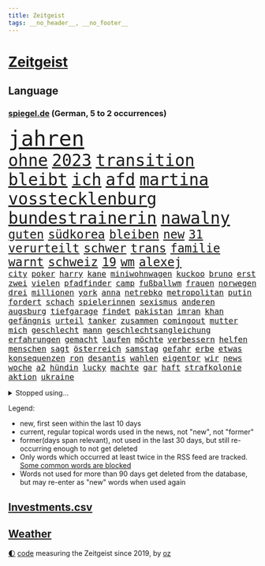 ```yaml
---
title: Zeitgeist
tags: __no_header__, __no_footer__
---
```


# [Zeitgeist](https://oliz.io/zeitgeist/)

## Language

<h3><a href="https://www.spiegel.de" target="_blank">spiegel.de</a> (German, 5 to 2 occurrences)</h3>
<p style="font-family:monospace">
<span style="font-size:32pt"><a href="news_links.html#jahren" class="current">jahren</a></span>
<br>
<span style="font-size:25pt"><a href="news_links.html#ohne" class="current">ohne</a></span>
<span style="font-size:25pt"><a href="news_links.html#2023" class="current">2023</a></span>
<span style="font-size:25pt"><a href="news_links.html#transition" class="new">transition</a></span>
<span style="font-size:25pt"><a href="news_links.html#bleibt" class="current">bleibt</a></span>
<span style="font-size:25pt"><a href="news_links.html#ich" class="current">ich</a></span>
<span style="font-size:25pt"><a href="news_links.html#afd" class="current">afd</a></span>
<span style="font-size:25pt"><a href="news_links.html#martina" class="current">martina</a></span>
<span style="font-size:25pt"><a href="news_links.html#vosstecklenburg" class="current">vosstecklenburg</a></span>
<span style="font-size:25pt"><a href="news_links.html#bundestrainerin" class="current">bundestrainerin</a></span>
<span style="font-size:25pt"><a href="news_links.html#nawalny" class="current">nawalny</a></span>
<br>
<span style="font-size:18pt"><a href="news_links.html#guten" class="current">guten</a></span>
<span style="font-size:18pt"><a href="news_links.html#südkorea" class="current">südkorea</a></span>
<span style="font-size:18pt"><a href="news_links.html#bleiben" class="current">bleiben</a></span>
<span style="font-size:18pt"><a href="news_links.html#new" class="current">new</a></span>
<span style="font-size:18pt"><a href="news_links.html#31" class="current">31</a></span>
<span style="font-size:18pt"><a href="news_links.html#verurteilt" class="current">verurteilt</a></span>
<span style="font-size:18pt"><a href="news_links.html#schwer" class="current">schwer</a></span>
<span style="font-size:18pt"><a href="news_links.html#trans" class="current">trans</a></span>
<span style="font-size:18pt"><a href="news_links.html#familie" class="current">familie</a></span>
<span style="font-size:18pt"><a href="news_links.html#warnt" class="current">warnt</a></span>
<span style="font-size:18pt"><a href="news_links.html#schweiz" class="current">schweiz</a></span>
<span style="font-size:18pt"><a href="news_links.html#19" class="current">19</a></span>
<span style="font-size:18pt"><a href="news_links.html#wm" class="current">wm</a></span>
<span style="font-size:18pt"><a href="news_links.html#alexej" class="current">alexej</a></span>
<br>
<span style="font-size:12pt"><a href="news_links.html#city" class="current">city</a></span>
<span style="font-size:12pt"><a href="news_links.html#poker" class="current">poker</a></span>
<span style="font-size:12pt"><a href="news_links.html#harry" class="current">harry</a></span>
<span style="font-size:12pt"><a href="news_links.html#kane" class="current">kane</a></span>
<span style="font-size:12pt"><a href="news_links.html#miniwohnwagen" class="new">miniwohnwagen</a></span>
<span style="font-size:12pt"><a href="news_links.html#kuckoo" class="new">kuckoo</a></span>
<span style="font-size:12pt"><a href="news_links.html#bruno" class="current">bruno</a></span>
<span style="font-size:12pt"><a href="news_links.html#erst" class="current">erst</a></span>
<span style="font-size:12pt"><a href="news_links.html#zwei" class="current">zwei</a></span>
<span style="font-size:12pt"><a href="news_links.html#vielen" class="current">vielen</a></span>
<span style="font-size:12pt"><a href="news_links.html#pfadfinder" class="new">pfadfinder</a></span>
<span style="font-size:12pt"><a href="news_links.html#camp" class="current">camp</a></span>
<span style="font-size:12pt"><a href="news_links.html#fußballwm" class="current">fußballwm</a></span>
<span style="font-size:12pt"><a href="news_links.html#frauen" class="current">frauen</a></span>
<span style="font-size:12pt"><a href="news_links.html#norwegen" class="current">norwegen</a></span>
<span style="font-size:12pt"><a href="news_links.html#drei" class="current">drei</a></span>
<span style="font-size:12pt"><a href="news_links.html#millionen" class="current">millionen</a></span>
<span style="font-size:12pt"><a href="news_links.html#york" class="current">york</a></span>
<span style="font-size:12pt"><a href="news_links.html#anna" class="current">anna</a></span>
<span style="font-size:12pt"><a href="news_links.html#netrebko" class="new">netrebko</a></span>
<span style="font-size:12pt"><a href="news_links.html#metropolitan" class="new">metropolitan</a></span>
<span style="font-size:12pt"><a href="news_links.html#putin" class="current">putin</a></span>
<span style="font-size:12pt"><a href="news_links.html#fordert" class="current">fordert</a></span>
<span style="font-size:12pt"><a href="news_links.html#schach" class="new">schach</a></span>
<span style="font-size:12pt"><a href="news_links.html#spielerinnen" class="current">spielerinnen</a></span>
<span style="font-size:12pt"><a href="news_links.html#sexismus" class="current">sexismus</a></span>
<span style="font-size:12pt"><a href="news_links.html#anderen" class="current">anderen</a></span>
<span style="font-size:12pt"><a href="news_links.html#augsburg" class="current">augsburg</a></span>
<span style="font-size:12pt"><a href="news_links.html#tiefgarage" class="new">tiefgarage</a></span>
<span style="font-size:12pt"><a href="news_links.html#findet" class="current">findet</a></span>
<span style="font-size:12pt"><a href="news_links.html#pakistan" class="current">pakistan</a></span>
<span style="font-size:12pt"><a href="news_links.html#imran" class="current">imran</a></span>
<span style="font-size:12pt"><a href="news_links.html#khan" class="current">khan</a></span>
<span style="font-size:12pt"><a href="news_links.html#gefängnis" class="current">gefängnis</a></span>
<span style="font-size:12pt"><a href="news_links.html#urteil" class="current">urteil</a></span>
<span style="font-size:12pt"><a href="news_links.html#tanker" class="current">tanker</a></span>
<span style="font-size:12pt"><a href="news_links.html#zusammen" class="current">zusammen</a></span>
<span style="font-size:12pt"><a href="news_links.html#comingout" class="current">comingout</a></span>
<span style="font-size:12pt"><a href="news_links.html#mutter" class="current">mutter</a></span>
<span style="font-size:12pt"><a href="news_links.html#mich" class="current">mich</a></span>
<span style="font-size:12pt"><a href="news_links.html#geschlecht" class="current">geschlecht</a></span>
<span style="font-size:12pt"><a href="news_links.html#mann" class="current">mann</a></span>
<span style="font-size:12pt"><a href="news_links.html#geschlechtsangleichung" class="new">geschlechtsangleichung</a></span>
<span style="font-size:12pt"><a href="news_links.html#erfahrungen" class="current">erfahrungen</a></span>
<span style="font-size:12pt"><a href="news_links.html#gemacht" class="current">gemacht</a></span>
<span style="font-size:12pt"><a href="news_links.html#laufen" class="current">laufen</a></span>
<span style="font-size:12pt"><a href="news_links.html#möchte" class="current">möchte</a></span>
<span style="font-size:12pt"><a href="news_links.html#verbessern" class="current">verbessern</a></span>
<span style="font-size:12pt"><a href="news_links.html#helfen" class="current">helfen</a></span>
<span style="font-size:12pt"><a href="news_links.html#menschen" class="current">menschen</a></span>
<span style="font-size:12pt"><a href="news_links.html#sagt" class="current">sagt</a></span>
<span style="font-size:12pt"><a href="news_links.html#österreich" class="current">österreich</a></span>
<span style="font-size:12pt"><a href="news_links.html#samstag" class="current">samstag</a></span>
<span style="font-size:12pt"><a href="news_links.html#gefahr" class="current">gefahr</a></span>
<span style="font-size:12pt"><a href="news_links.html#erbe" class="current">erbe</a></span>
<span style="font-size:12pt"><a href="news_links.html#etwas" class="current">etwas</a></span>
<span style="font-size:12pt"><a href="news_links.html#konsequenzen" class="current">konsequenzen</a></span>
<span style="font-size:12pt"><a href="news_links.html#ron" class="current">ron</a></span>
<span style="font-size:12pt"><a href="news_links.html#desantis" class="current">desantis</a></span>
<span style="font-size:12pt"><a href="news_links.html#wahlen" class="current">wahlen</a></span>
<span style="font-size:12pt"><a href="news_links.html#eigentor" class="new">eigentor</a></span>
<span style="font-size:12pt"><a href="news_links.html#wir" class="current">wir</a></span>
<span style="font-size:12pt"><a href="news_links.html#news" class="current">news</a></span>
<span style="font-size:12pt"><a href="news_links.html#woche" class="current">woche</a></span>
<span style="font-size:12pt"><a href="news_links.html#a2" class="new">a2</a></span>
<span style="font-size:12pt"><a href="news_links.html#hündin" class="current">hündin</a></span>
<span style="font-size:12pt"><a href="news_links.html#lucky" class="current">lucky</a></span>
<span style="font-size:12pt"><a href="news_links.html#machte" class="current">machte</a></span>
<span style="font-size:12pt"><a href="news_links.html#gar" class="current">gar</a></span>
<span style="font-size:12pt"><a href="news_links.html#haft" class="current">haft</a></span>
<span style="font-size:12pt"><a href="news_links.html#strafkolonie" class="current">strafkolonie</a></span>
<span style="font-size:12pt"><a href="news_links.html#aktion" class="current">aktion</a></span>
<span style="font-size:12pt"><a href="news_links.html#ukraine" class="current">ukraine</a></span>
</p>
<details>
<summary>Stopped using...</summary>
<p class="former" style="font-size:12pt">
gerichtshof(1018) kassiert(1017) wirkte(1017) abgeordnete(1016) hinaus(1016) tatverdächtige(1016) warnung(1016) abgeordneten(1015) alternativen(1015) maria(1015) verpflichtet(1015) volkswagen(1015) meghan(1014) spdpolitikerin(1014) bremen(1013) direkt(1013) erklärte(1013) freiheitsstrafe(1013) riss(1013) österreichs(1013) angekommen(1012) bundesweit(1012) geduld(1012) gerechtigkeit(1012) gesundheit(1012) hessen(1012) schweigen(1012) senat(1012) 2018(1011) arbeitsplatz(1011) attentat(1011) eng(1011) erwägt(1011) illegalen(1011) kriminellen(1011) stellte(1011) streiten(1011) untersuchungsausschuss(1011) werder(1011) einzug(1010) enthüllt(1010) italienische(1010) kardinal(1010) patienten(1010) persönliche(1010) studierenden(1010) verhindert(1010) bielefeld(1009) energien(1009) geldstrafe(1009) geändert(1009) investitionen(1009) legen(1009) nahverkehr(1009) spott(1009) unterstützt(1009) verlierer(1009) verschiebt(1009) walter(1009) beklagen(1008) dauerhaft(1008) krankenhäusern(1008) maß(1008) queen(1008) rafael(1008) 27(1007) bedenken(1007) besetzt(1007) erlitt(1007) mangelt(1007) verdächtiger(1007) welle(1007) 65(1006) argumente(1006) dfb(1006) erschüttert(1006) lebte(1006) verheerenden(1006) verhängte(1006) zählen(1006) appell(1005) ermöglichen(1005) rainer(1005) verschwand(1005) via(1005) gebrochen(1004) pocht(1004) schuss(1004) finanziell(1003) leid(1003) schlagzeilen(1003) viktor(1003) hotels(1002) orbán(1002) welchen(1002) wütend(1002) bekamen(1001) claudia(1001) restaurants(1001) verursacht(1001) produzieren(1000) steckte(1000) verfehlt(1000) durchsuchungen(999) italienischen(999) internen(998) offenen(998) 23(997) langfristig(997) aktiv(996) angeklagten(996) empfängt(996) immunität(995) erfolgreichsten(992) übernommen(992) halb(991) drängen(990) großem(990) behalten(989) jürgen(989) staffel(989) spiegelumfrage(987) favorit(986) orten(986) rentner(986) s(986) verantwortung(985) wandel(984) automatisch(983) insassen(983) profis(983) legende(982) vorgänger(982) beweise(981) halbe(981) stress(980) präsenz(979) karten(977) gruppen(976) kandidatur(976) benötigen(975) schützt(975) dramatischen(974) verständnis(974) abgeschlossen(968) einblicke(962) armen(960) teuren(959) abschluss(956) verdoppelt(956) gebieten(954) woelki(929) polizeiruf(917) schlaf(909) kannte(875) skandale(873) rückgang(870) hochschulen(857) universitäten(853) bewirbt(841) lehren(771) flohen(769) ausbildung(766) sergej(746) las(724) einführung(723) ausgefallen(718) erscheint(713) japans(709) russischem(706) günstiges(700) rückgabe(687) befreiung(682) getöteten(674) telefoniert(670) minderheiten(667) vorteil(665) offene(663) konflikts(653) krankenkassen(645) eingeführt(644) gedrängt(638) elke(637) heidenreich(637) umsetzung(622) radikaler(617) bekannteste(612) auseinandersetzungen(598) lebenslang(596) kompromiss(584) sank(584) verabschieden(583) zuständig(578) arbeitsminister(575) klappt(575) kanzlers(574) gefühle(571) nadal(570) audi(559) neuwagen(559) widersprechen(559) verpflichtung(555) wild(552) bonn(549) geklagt(545) wettkampf(544) erneuert(543) euch(537) gezwungen(534) wagt(534) bestand(529) überzeugung(529) emotionalen(528) positiven(526) brüder(520) transparenz(517) 17jährige(515) don(510) fern(506) dubiosen(505) gelöst(505) vermieter(504) gestärkt(500) dieter(494) erneuerbare(490) messerangriff(490) spiegelbildungsnewsletter(490) lindners(485) hochrangigen(484) hochschule(484) rezession(481) wiederaufbau(473) besetzten(472) niedersächsischen(472) spekulationen(471) boxen(463) ausfall(457) locken(457) beigelegt(456) drohe(455) durchsuchen(454) ufer(451) recherchen(438) fahrräder(437) kippt(434) ancelotti(430) carlo(430) isoliert(428) ran(425) andy(424) 79(422) grünenpolitikerin(422) elisabeth(421) verklagen(420) steuerzahler(419) lidl(412) einhalten(407) kaffee(407) befeuert(406) kühnert(406) verhaftung(402) brasilianischen(397) attestiert(393) wozu(391) grün(390) erobern(389) republikanern(388) tirol(387) bekämpft(386) neustart(386) persönlicher(386) 16jähriger(382) bundes(382) verkehrsministerium(380) sehe(379) geschichtenewsletter(378) vorantreiben(378) extra(376) islamische(376) bleibe(375) erlegen(375) stören(374) lieferengpässe(368) aufgaben(367) ausgewertet(366) einnahme(360) eigentliche(355) angespannt(354) tode(352) vertrauliche(352) abitur(350) fahrerin(350) werben(345) neukölln(344) heidenheim(342) 89(340) wütet(340) terminal(339) diktatur(336) lebenslange(336) tücken(336) verabschiedete(336) perfekt(335) antarktis(329) elefanten(329) produzent(325) angezeigt(323) rot(323) eben(322) banden(321) fische(320) klappen(320) belastungen(319) behindert(317) satellitenbilder(316) roboter(311) atomausstieg(310) aufholjagd(307) bewusstlos(305) eingehalten(302) nationaltrainer(302) verbringen(302) tarifstreit(301) 42jährige(299) laufende(298) wohnraum(296) fabrik(292) neymar(292) niederlagen(291) silva(290) symbole(289) arzneimittel(288) direktor(288) exklusiv(288) steven(288) urteilt(288) illegales(286) klimaaktivistin(286) sparkurs(286) immobilienkonzern(285) sauber(285) abgelegt(283) verfängt(283) 300000(281) festgehalten(279) massenweise(278) jewgeni(275) ignoriert(273) kocht(273) absehbar(272) deuten(271) entführt(269) erklärungen(269) außenpolitik(264) beerdigt(264) luftangriffe(264) bekenntnis(261) misstrauen(258) zugeständnisse(257) carolina(256) umbruch(256) nachrichtenagentur(255) ulm(252) häufigsten(248) regenwald(248) kritisierten(245) ernennung(242) autofahrerin(241) jeff(241) formiert(239) prophezeit(239) verbrenner(239) autokonzern(238) rennens(238) präsidentschaftskandidatur(237) hirn(236) anzahl(235) rupert(234) straßenblockaden(232) beunruhigt(230) game(230) mitgliedern(230) russell(229) technische(229) kunstwerk(228) ushersteller(228) wiederholen(226) geschwiegen(225) durcheinander(224) legten(224) zugunglück(224) wirklichkeit(222) glimpflich(221) gekündigt(220) 2009(219) forderten(219) little(219) sportgeschichte(219) supermarkt(219) ubahn(219) ungewöhnliches(219) kurzzeitig(216) bundesrechnungshof(215) opfers(215) manipulierte(214) kriegen(213) tvserie(213) konzernchef(210) kundgebung(210) streamingdienst(209) weißes(208) erkennbar(207) wilde(207) ähnliche(207) professionell(206) kulturstaatsministerin(205) legendäre(204) besonderer(203) zehnte(202) modells(200) bruchteil(199) fahnder(199) mittelpunkt(199) ussängerin(199) auflage(196) feldern(196) gerüstet(196) klimafreundlicher(195) revision(195) geschadet(194) telefonat(194) fassen(193) nachteil(193) mächtig(192) plätze(192) gebühren(191) gerückt(190) gesundheitliche(190) großraum(190) demonstriert(189) erweisen(189) prozesse(189) immobilienpreise(188) lehre(188) wucht(188) belarussischen(187) wilden(187) erliegen(185) soest(185) adam(184) bundeswirtschaftsminister(184) verfolger(184) parteifreund(183) wohlstand(182) mitgerissen(181) unbrauchbar(181) bad(180) sorgten(180) zwingt(180) entwickelten(179) wand(179) wayne(179) aufträgen(178) fortan(178) geschäften(177) minderjährig(177) palästinensern(177) irischen(174) bauer(173) sektor(173) verschuldet(173) entsprechende(172) ocean(172) 52(171) erbost(171) gewaltvorwürfe(171) rast(171) rheinmetall(171) sozialer(171) vorstandschef(171) wände(171) islamistischen(170) einbruchs(169) pascha(169) dasteht(168) herrschaft(168) rüstungsindustrie(168) zurückgelassen(168) erschüttern(167) getötete(167) siebenjährige(167) cumexskandal(164) nicolas(164) bvb(163) räume(163) bestrafen(162) do(162) kleinere(162) stoffe(162) umweltbundesamt(162) verbreiteten(162) erstellt(161) geständnis(161) dennis(160) verpflichten(160) wagnertruppe(160) zehnten(160) bildet(159) messerangriffs(159) scholz’(159) habecks(158) militäreinsatz(158) race(158) abiturienten(157) allerlei(156) regierungsparteien(156) hinterbliebenen(155) story(155) angemessen(154) massachusetts(154) offenbaren(154) nachträglich(153) ringe(153) 130(152) brüskiert(152) loswerden(152) unruhe(152) usmedien(152) abgehalten(151) bewältigung(151) multimillionär(151) 13jährigen(150) schwebt(149) zaun(149) elektrisch(148) hochzeiten(148) feministische(146) gleichgeschlechtliche(146) radfahrer(146) brauche(145) zielen(145) atmen(144) gladbach(144) simone(143) sächsische(143) förderprogramm(142) komponist(142) verschwörungstheorien(142) 42jähriger(141) backen(141) erhöhten(141) kaiser(141) ratlos(141) verwandten(141) schlappe(140) 102(139) bahnstreik(139) retourkutsche(139) warburgbank(139) boxer(138) randalierer(137) souveränität(137) augsburger(136) ernüchterung(136) fähre(136) christophe(135) galtier(135) ausweitung(134) gier(134) verschont(134) büchern(133) haushaltsstreit(133) krachen(133) mindestlohn(133) rauchwolke(133) rotgrünrot(133) baltimore(132) manhattan(132) mobilisiert(132) mund(132) vorfahren(132) fakten(131) meerestiere(131) roger(131) verteidigungsministers(131) wegwerfen(131) wetterphänomen(131) pay(130) ruht(130) frisst(129) hanau(129) lasst(128) lemon(128) saisonstart(128) verbraucherinnen(128) mischung(127) staatssekretär(127) aldi(126) alligator(126) bären(126) gezahlt(126) usbundesstaats(126) eingeladen(125) mutmaßlichem(125) po(125) unbedenklich(125) verschwörungsmythen(125) alarmstufe(124) dekret(124) leuchten(124) obduziert(124) umarmt(124) 37jähriger(123) bürgermeisters(123) fälschungen(123) geheimnisvolle(123) rüstungskonzern(123) energiepreisbremsen(122) gesteht(122) ungeklärt(122) spieltag(121) dringen(120) pascal(120) zerreißprobe(120) einbauen(119) tarifkonflikt(118) beruflich(117) dieselautos(117) pen(117) bestreiten(116) ethnische(116) getränk(116) schwedischen(116) facebookkonzern(115) flop(115) militanten(115) mobil(115) 27jähriger(114) tarifvertrag(114) tropischen(113) wiederwahl(113) bovenschulte(112) tatwaffe(112) vergangenes(112) angeordnet(111) bahnreisende(111) ludger(111) machthabers(111) obduktion(111) wiedergewählt(111) schauspielers(109) ampelfraktionen(108) baugenehmigungen(108) effektiv(108) kleinkind(107) pompeji(107) wehrmacht(107) heben(106) veto(106) eugh(105) geschwächt(105) malte(105) interessenkonflikte(104) günter(103) basteln(102) dauerhafte(102) managerin(102) unerlaubten(102) angelegten(101) auflösen(99) geisel(99) halbiert(99) innovationen(99) alexey(98) minderjähriger(98) moskaljow(98) ngo(98) stadler(98) theorie(98) 13jährige(97) 1974(97) fax(97) kräftige(97) militärstützpunkt(97) ramadan(97) unseres(97) versammelten(97) nirgendwo(96) singapur(96) zugunsten(96) inlandsgeheimdienst(95) klimafreundliche(95) kannibalen(93) knappes(93) erhebung(92) ferraripilot(92) frommer(92) niemandem(92) stationieren(92) altkanzlerin(91) dschidda(91) kürzt(91) längste(91) menschenrechte(91) schlichtung(91) verbringt(91) barry(90) bundestagsuntersuchungsausschuss(90) fertigung(90) fläche(90) gasheizung(90) gekennzeichnet(90) illinois(90) smog(90) track(90) verwendung(90) victor(90) zeitung(90) katastrophen(89) kuss(89) mildes(89) 9euroticket(88) badehose(88) blutigen(88) episoden(88) usjustizministerium(88) vertretung(87) café(86) einfuhren(86) flecken(86) heizungstausch(86) lärm(86) prangerte(86) radklassiker(86) rückte(86) tk(86) twitternutzer(86) betriebsräte(85) cumexaffäre(85) experiment(85) fußballbund(85) fühle(85) gehaltskürzungen(85) ost(85) unosicherheitsrats(85) verschlingen(85) wache(85) wilhelm(85) 81jährige(84) disziplinarverfahren(84) edelmetall(84) flüssigkeit(84) koalitionsvertrag(84) netzwerke(84) präsent(84) spekulieren(84) verhasst(84) aufarbeiten(83) formfehler(83) fremdverschulden(83) henne(83) härtere(83) racing(83) riesigem(83) vertrauten(83) abwasser(82) drogenkonsum(82) eingriffe(82) erinnerte(82) extrainer(82) jagen(82) kasachstan(82) kuchen(82) luxus(82) usamerikanische(82) zusatz(82) begrüßen(81) dgb(81) enttäuschte(81) impfschäden(81) schengenraum(81) beschließen(80) gefilmt(80) medienberichte(80) obszöne(80) danker(79) erfindung(79) lasse(79) leidens(79) profiteuren(79) sinnvolle(79) überwiesen(79) 209(78) generalprobe(78) geruchssinn(78) kfw(78) ordnungswidrigkeiten(78) tönen(78) ussupreme(78) abteilung(77) bodycamaufnahmen(77) drogendealer(77) erfordert(77) gefundenen(77) interna(77) mach(77) sparsam(77) tippt(77) verhältnisse(77) vielmehr(77) abiturprüfungen(76) benennt(76) digitaldrucke(76) luftüberlegenheit(76) newton(76) osteuropäische(76) rotenburg(76) tonne(76) unbegleitete(76) unterkühlt(76) wertlose(76) buchen(75) erhöhte(75) grundschüler(75) rollenklischees(75) schlechteren(75) schusswechsel(75) wiederannäherung(75) zerren(75) einkommensteuer(74) energiesicherheit(74) grauen(74) supreme(74) vergebung(74) beratungsstellen(73) gekappt(73) heirateten(73) sendezeit(73) abstellraum(72) gebäudeenergiegesetz(72) sandro(72) vermischen(72) angemessene(71) beruhen(71) entzaubert(71) erzieher(71) uniform(71) vorgeschlagen(71) berufsausbildung(70) edeka(70) exaudichef(70) faszination(70) fertigen(70) schmerzgrenze(70) schwimmbäder(70) selbstversuch(70) seltsame(70) weigert(70) abreißen(69) dreifach(69) jüdinnen(69) präsidentschaftswahlkampf(69) tierschutz(69) usdemokraten(69) verstarb(69) antun(68) aufstands(68) besatzer(68) cotrainer(68) gerry(68) glücksspiel(68) idiot(68) modekonzern(68) reeperbahn(68) spielberg(68) vierten(68) übergibt(68) expertengremium(67) gewissheit(67) kontaktieren(67) lüneburg(67) terrorismus(67) amtsvorgängers(66) biles(66) dienste(66) drohnenattacke(66) klausel(66) owens(66) tendenziell(66) beauftragt(65) chefetagen(65) gefeuerter(65) gefördert(65) hauptrennen(65) konsumieren(65) punktet(65) richteten(65) roboters(65) 116(64) adler(64) beleuchtet(64) deckeln(64) erregen(64) fossile(64) fristlose(64) 288(63) aufsteiger(63) eklatant(63) feature(63) importpreise(63) kinderarzt(63) oma(63) organisierter(63) rekrutieren(63) samen(63) stecker(63) cumex(62) dieselprozess(62) gewerkschaftern(62) niño(62) onlinebanking(62) redbullpilot(62) ungeklärte(62) wmo(62) börsennotierten(61) koalieren(61) special(61) ökonomische(60) betreten(59) hörten(59) umbenennung(59) vetternwirtschaft(59) weltwirtschaftsforum(59) altenheime(58) arabische(58) infolge(58) kenianischen(58) moniert(58) vergabe(58) araber(57) audichef(57) gazastreifen(57) hinab(57) rechtlich(57) koranverbrennung(56) kündigungen(56) leuten(56) zeitungen(56) zugespitzt(56) dieselskandals(55) dschihad(55) mahnen(55) sauerland(55) uskapitol(55) usmilitärexperten(55) veränderter(55) abgesegnet(54) behandlungen(54) kryptowährungen(54) mafiosi(54) muscheln(54) straßenbahnen(54) anordnen(53) grunde(53) telegram(53) zelten(53) abschreckende(52) balkonkraftwerk(52) blume(52) bundesspd(52) diego(52) kopfhörer(52) pixel(52) selbstkritik(52) windgeschwindigkeiten(52) intern(51) israelischem(51) schillernde(51) schwärzungen(51) arne(50) luxuriöse(50) unentdeckt(50) wärme(50) zeugnis(50) cartoonisten(49) chiliöl(49) dauerkrise(49) eugericht(49) männerligen(49) bildchef(48) brigade(48) diekmann(48) friedhof(48) stichwahl(48) verkehrsplanung(48) anheben(47) anonyme(47) forensische(47) prüflinge(47) 1300(46) abwertenden(46) bezos(46) chancengleichheit(46) faire(46) gleichgesetzt(46) verunsichern(46) werken(46) winkler(46) indiana(45) loslösung(45) schicksals(45) schwangeren(45) speicher(45) verstärkung(45) bauteile(44) finanzunternehmer(44) heutiger(44) legalen(44) würdigte(44) amtsträger(43) anzuwerben(43) kriminell(43) modernisieren(43) planmäßig(43) sicherheitsgründen(43) zone(43) misshandlung(42) motoren(42) uskampfjets(42) zwölfjähriger(42) cduverkehrssenatorin(41) emiraten(41) fanszene(41) fußballstadion(41) wiese(41) stationierung(40) versagte(40) überführen(40) 29jährige(39) abfindung(39) abgabe(39) eingelegt(39) friedrichstraße(39) globaler(39) kanalisation(39) megadeal(39) nachtzug(39) reinigungskraft(39) saturn(39) schwaben(39) strich(39) bejaht(38) entwicklungshelfer(38) federer(38) gasspeicher(38) tsipras(38) überweisungen(38) aktivität(37) pflegerin(37) rathäuser(37) schweiß(37) argumentiert(36) european(36) mieterbund(36) obdachlose(36) stellenwert(36) verschwendung(36) abo(35) besucherin(35) namhafte(35) warnstufe(35) wümme(35) alan(34) gerutscht(34) hiesige(34) kriminologe(34) ramsan(34) tschetschenische(34) 1889(33) bewilligt(33) torpedieren(33) vorgeht(33) ausgeschaltet(32) befugnisse(32) beschäftigung(32) illerkirchberg(32) parteivorsitzenden(32) schuldenbremse(32) seemeilen(32) terrasse(32) verfügt(32) bereichen(31) brandsätze(31) gebäudeenergiegesetzes(31) kolonien(31) neugier(31) populistischen(31) alarmsignal(30) basilikum(30) bundesagentur(30) reklamiert(30) aufbringen(29) bootsunglück(29) brennerroute(29) brooklyn(29) chiphersteller(29) gehoben(29) mächtiger(29) oldenburg(29) schmerz(29) überdurchschnittlich(29) abkassiert(28) fotovoltaik(28) längerer(28) riechen(28) schlammschlacht(28) spezielles(28) telefon(28) widersacher(28) attraktiv(27) decken(27) drinnen(27) hilferufe(27) kapitalismus(27) lübcke(27) verdienste(27) beilegung(26) grafikdesignerin(26) mitschuld(26) dnjepr(25) ehrendoktorwürde(25) parteigründung(25) sciences(25) spiderman(25) superheldenfilm(25) waggon(25) überlegen(25) amira(24) amokläufen(24) auserkoren(24) brandenburgischen(24) brechstange(24) rutsch(24) sprang(24) techniker(24) theorien(24) truppenübungsplatz(24) fertiggestellt(23) gündoğan(23) havertz(23) i̇lkay(23) pilze(23) schlüsselpositionen(23) unaufhörlich(23) bartsch(22) bezirksamt(22) ihor(22) prozessauftakt(22) sonneberg(22) toxischen(22) vermint(22) zelle(22) aiwanger(21) asylkompromiss(21) kabarettistin(21) khodr(21) kida(21) klärt(21) rumäniens(21) schwerpunkte(21) badesee(20) festsetzen(20) freiwilligen(20) fußballem(20) havarierten(20) jagten(20) quellen(20) toronto(20) voranschreitenden(20) vororten(20) ausgedient(19) autokrat(19) container(19) fischsterben(19) geheimen(19) gentechnisch(19) lieferten(19) oderkatastrophe(19) olafscholzuntersuchungsausschuss(19) verbindlich(19) wildtiere(19) eingebrannt(18) gesetzlicher(18) luftqualität(18) programme(18) schwimmer(18) sobald(18) soziologin(18) unpassend(18) vereitelt(18) ausgetreten(17) homophobe(17) parteizentrale(17) pechstein(17) pechsteins(17) teilhabe(17) söldnerführer(16) unterhaching(16) unverzeihlich(16) arztpraxen(15) jazz(15) kühn(15) monatelangem(15) privatarmee(15) speziell(15) unionsparteien(15) verlangten(15) falle(14) geteilt(14) militäroperation(14) millionenstrafe(14) nations(14) nmecha(14) stürmisch(14) telefonieren(14) versöhnen(14) burnout(13) diskriminierend(13) gleichermaßen(13) jenny(13) vergangen(13) verkehrskontrolle(13) chinooktransporthubschraubern(12) entgegenwirken(12) erschöpfung(12) finalen(12) hochtouren(12) psgtrainer(12) umlauf(12) bakterielle(11) delon(11) fachleuten(11) killer(11) rückschritt(11)
</p>
</details>
<p>Legend:
<ul>
<li><span class="new">new</span>, first seen within the last 10 days</li>
<li><span class="current">current</span>, regular topical words used in the news, not "new", not "former"</li>
<li><span class="former">former(days span relevant)</span>, not used in the last 30 days, but still re-occurring enough to not get deleted</li>
<li>Only words which occurred at least twice in the RSS feed are tracked. <a href="language/filters.py">Some common words are blocked</a></li>
<li>Words not used for more than 90 days get deleted from the database, but may re-enter as "new" words when used again</li>
</ul>
</p>

## [Investments](investments.html)[.csv](investments.csv)

## [Weather](weather.html)

<footer>
<a href="javascript:toggleTheme()" class="nav">🌓</a>
<a href="https://github.com/ooz/zeitgeist">code</a> measuring the Zeitgeist since 2019, by <a href="https://oliz.io">oz</a>
</footer>
